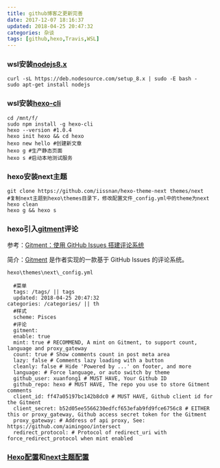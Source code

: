 ```yaml
---
title: github博客之更新完善
date: 2017-12-07 18:16:37
updated: 2018-04-25 20:47:32categories: 杂谈
tags: [github,hexo,Travis,WSL]
---
```


### wsl安装[nodejs8.x](https://nodejs.org/en/download/)

```shell
curl -sL https://deb.nodesource.com/setup_8.x | sudo -E bash -
sudo apt-get install nodejs
```

### wsl安装[hexo-cli](https://hexo.io/zh-cn/docs/)

```shell
cd /mnt/f/
sudo npm install -g hexo-cli
hexo --version #1.0.4
hexo init hexo && cd hexo
hexo new hello #创建新文章
hexo g #生产静态页面
hexo s #启动本地测试服务
```

### hexo安装next主题

```shell
git clone https://github.com/iissnan/hexo-theme-next themes/next
#复制next主题到hexo\themes目录下，修改配置文件_config.yml中的theme为next
hexo clean
hexo g && hexo s
```



### hexo引入[gitment](https://github.com/imsun/gitment)评论

参考：[Gitment：使用 GitHub Issues 搭建评论系统](https://imsun.net/posts/gitment-introduction/)

简介：[Gitment](https://github.com/imsun/gitment) 是作者实现的一款基于 GitHub Issues 的评论系统。

`hexo\themes\next\_config.yml`

```properties
  #菜单
  tags: /tags/ || tags
  updated: 2018-04-25 20:47:32categories: /categories/ || th
  #样式
  scheme: Pisces
  #评论
  gitment:
  enable: true
  mint: true # RECOMMEND, A mint on Gitment, to support count, language and proxy_gateway
  count: true # Show comments count in post meta area
  lazy: false # Comments lazy loading with a button
  cleanly: false # Hide 'Powered by ...' on footer, and more
  language: # Force language, or auto switch by theme
  github_user: xuanfong1 # MUST HAVE, Your Github ID
  github_repo: hexo # MUST HAVE, The repo you use to store Gitment comments
  client_id: ff47a05197bc142b8dc0 # MUST HAVE, Github client id for the Gitment
  client_secret: b52d05ee5566230edfcf653efab9fd9fce6756c8 # EITHER this or proxy_gateway, Github access secret token for the Gitment
  proxy_gateway: # Address of api proxy, See: https://github.com/aimingoo/intersect
  redirect_protocol: # Protocol of redirect_uri with force_redirect_protocol when mint enabled
```



### [Hexo配置](https://hexo.io/docs/deployment.html)和[next主题配置](http://theme-next.iissnan.com/theme-settings.html#fonts-customization)